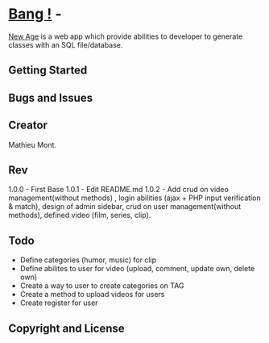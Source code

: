 # [Bang !](http://bang.yt/) - 

[New Age](http://bang.yt/) is a web app which provide abilities to developer to generate classes with an SQL file/database.

## Getting Started


## Bugs and Issues



## Creator

Mathieu Mont.

## Rev

1.0.0 - First Base
1.0.1 - Edit README.md
1.0.2 - Add crud on video management(without methods) , login abilities (ajax + PHP input verification & match), design of admin sidebar, crud on user management(without methods), defined video (film, series, clip). 

## Todo 

- Define categories (humor, music) for clip
- Define abilites to user for video (upload, comment, update own, delete own)
- Create a way to user to create categories on TAG
- Create a method to upload videos for users
- Create register for user

## Copyright and License


